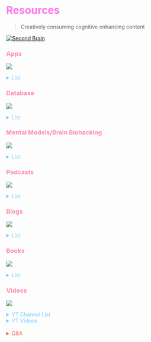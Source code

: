 # <span style='color:#ff74ee;'>Resources</span>
> Creatively consuming cognitive enhancing content 

[![Second Brain](https://external-preview.redd.it/vc2bekMIJXkYGkEytq6oNeSWIkpyIDQL9Nf9cOh9-uE.jpg?width=640&crop=smart&auto=webp&s=9e4fdfff0d0e8d5ea4172db362ec9e0a255f33be)](https://www.buildingasecondbrain.com/ "Second Brain")

### <span style='color:#ff8ba8;'>Apps</span>

![](https://i.pinimg.com/originals/54/00/e3/5400e38889adeef77551c88193c6fb9c.jpg)


<span style='color:#74cbff;'>

<details markdown='1'><summary>List</summary>




1. [1BitDragon](https://1bitdragon.itch.io/1bitdragon)
2. [Bootstrap Studio](https://bootstrapstudio.io/)
3. [Dialogue Designer](https://radmatt.itch.io/dialogue-designer)
4. [Level Designer Toolkit](https://ldtk.io/)
5. [Material Maker](https://rodzilla.itch.io/material-maker)
6. [Pixel Character Creator](https://itch.io/s/48307/pixel-character-creator)
7. [VCV Rack](https://vcvrack.com/)
8. [Synfig Studio](https://www.synfig.org/)
9. [Tile Setter](https://www.tilesetter.org/) 
10. [Tiled Map Editor](https://www.mapeditor.org/)
11. [Asset Forge](https://kenney.itch.io/assetforge)
12. [Aseprite](https://dacap.itch.io/aseprite)
13. [Pixelorama](https://orama-interactive.itch.io/pixelorama)
14. [Armor Paint](https://armory.itch.io/armorpaint)
15. [Graillon](https://auburnsounds.itch.io/graillon)
16. [Deepdwn](https://billiam.itch.io/deepdwn)
17. [rFXGen](https://raylibtech.itch.io/rfxgen)
18. [NxPA Studio](https://thkaspar.itch.io/nxpa)
19. [Ken Shape](https://kenney.itch.io/kenshape)
20. [Laigter](https://azagaya.itch.io/laigter)
21. [Dither Machine](https://lunarlabs.itch.io/dither-machine)
22. [Lab chirp](https://labbed.itch.io/labchirp)
23. [Ogmo Editor](https://ogmoeditor.itch.io/editor)
24. [Godot](https://godotengine.itch.io/godot)
25. [Pixelator](https://ronenness.itch.io/pixelator) <!-- The Linux version was abandoned, use with caution -->
26. [Dust3D](https://huxingyi.itch.io/dust3d)
27. [Parallax Toolbar](https://carbscode.itch.io/bg-auto-scroll-toolbar)
28. [Figma](https://www.figma.com/)
29. [Blender](https://www.blender.org/)
30. [Rive 2](https://rive.app/)
31. [Obsidian](https://obsidian.md/)
32. [VS Codium](https://vscodium.com/)
33. [Hexels 3](https://marmoset.co/hexels/)
34. 

</span>

</details>

### <span style='color:#ff8ba8;'>Database</span>

![](https://i.pinimg.com/originals/5f/08/58/5f085809f2b711643e4eb4974cc03c0e.gif)


<details markdown='1'><summary>List</summary>


<span style='color:#74cbff;'>

- Android Apps
- Arch Linux Appps
- Comic Sources
- Contacts
- Music 
- RSS

</span>

</details>

### <span style='color:#ff8ba8;'>Mental Models/Brain Biohacking</span>

![](https://external-content.duckduckgo.com/iu/?u=https%3A%2F%2Ftse1.mm.bing.net%2Fth%3Fid%3DOIP.cMk4NGaUp6haiQPYMQQxCwHaD4%26pid%3DApi&f=1)

<span style='color:#74cbff;'>

<details markdown='1'><summary>List</summary>


1. 10X Rule
2. Arbitrage
3. BRIGHT MINDS
4. Bucket List
5. Brainwave Entrainment
6. Compounding
7. Electro Encephalo Gram
8. Emotion Freedom Technique
9. Feedback Loop
10. Feynman Technique
11. Gamification
12. Hypnosis
13. Ikigai
14. Kaizen
15. Limitless
16. Law of 33%
17. Mindmap
18. Neurofeedback
19. Neuro Linguistic Programming
20. Photo Bio Modulation
21. Pomodoro
22. Pygmalion
23. Rational Emotive Behavior Therapy
24. Regret Minimization
25. Reverse Thinking
26. Second Brain
27. Tai Chi
28. Transcranial Direct Current Stimulation
29. Thought Field Therapy
30. Visualization
31. Zen 
32. Zettlekasten

</details>

</span>

### <span style='color:#ff8ba8;'>Podcasts</span>


![](https://i.pinimg.com/originals/b8/2f/28/b82f28a7e9c8fcb3868d3d94652c107c.gif)

<details markdown='1'><summary>List</summary>


<span style='color:#74cbff;'>

1. Building a Second Brain
2. Career Crashers
3. Egghead
4. Forward Tilt
5. Joe Rogan Experience
6. Kwik Brain
7. Office Hours
8. Rich Dad Radio Show
9. Speaking of Bitcoin
10. Stack Overflow
11. Systematic Mastery
12. Techlead Show
13. Unstoppable Podcast
14.  Revolution of One
</span>

</details>

### <span style='color:#ff8ba8;'>Blogs</span>

![](http://p.favim.com/orig/2019/02/11/8bit-city-8-bit-Favim.com-6875655.gif)

<details markdown='1'><summary>List</summary>


<span style='color:#74cbff;'>

1. XDA Developers
2. 


</span>

</details>

### <span style='color:#ff8ba8;'>Books</span>

![](https://i.pinimg.com/originals/1a/f4/2f/1af42fae4151ede04aa015f04b15b960.png)

<span style='color:#74cbff;'>
<details markdown='1'><summary>List</summary>




 1. **Limitless** - _Jim Kwik_
 2. **Rich Dad, Poor Dad** - _Robert Kiyosaki_
 3. **Memory Rescue** - _Dr Daniel Amen_
 4. **End of Mental Ilness** - _Dr Daniel Amen_
 5. **Kaizen Way** - _Robert Maurer_
 6. **Forward Tilt** - _Isaac Morehouse_
 7. **Fake** - _Robert Kiyosaki_
 8. **Rich Dad Cashflow Quadrant** - _Robert Kiyosaki_
 9. **Skip College** - _Connor Boyack_
 10. **Crash Your Career** - _Isaac Morehouse_
 11. **Don't Do Stuff You Hate** - _TK Coleman_
 12. **Goodbye Things** - _Fumio Sasaki_
 13. **Minimalism** - _The Minimalists_
 14. **Mindmap Mastery** - Tony Buzan
 15. **Start with why** - Simon Sinek
 16. **As a Man Thinketh** - James Allen
 17. **Change Your Brain, Change Your Life** - _Dr Daniel Amen_
 18. **Unlimited Memory** - _Kevin Horsley_
 19. **Permanent Record** - _Edward Snowden_
 20. **Born a Crime** - _Trevor Noah_
 21. **The Subtle Art of Not Giving a Fuck** - _Mark Manson_
 22. **Everything is Fucked; A Book About Hope** - _Mark Manson_
 23. **Black Privilege; Opportunity comes to those who create it** - _Charlamagne Tha God_
 24. **4 Hour Workbook** - _Tim Ferris_
 25. **5 Second Rule** - _Mel Robbins_
 26. **How to Win Friends & Influence People** - _Dale Carnegie_
 27. **Life changing magic of not giving a fuck**- _Sarah Knight_
 28. **Introduction to Bash Scripting** - _Bobby Iliev_
 29. **Learn Python 3 the Hard Way** - _Zed A Shaw_
 30. **An Introduction to Programming in Go** - _Caleb Doxsey_
 31. **Flutter in Action** - _Eric Windmill_
 32. **Mastering Godot** - _Marijo Trkulja_
 33. **Learn2Love** - _Jay Thomas_
 34. **Programming in Lua 4th Edition** - _Roberto Ierusalimschy_
 35. **Bash Reference Manual** - _Free Software Foundation_
 36. **Godot Engine Documentation** - _Godot Community_
 37. **Linux From Scratch** - _Gerard Beekmans_
 38. **7 Habits of Highly Effective People** - _Stephen R Covey_
 39. **Purpose Driven Life** - _Rick Warren_
 40. **NLP the Essential Guide** - _Tom Hoobyar_
 41. **Mental Models** - _Peter Hollins_
 42. **Internet of Money** - _Andreas Antonopolous_
 43. **The Code of the Extraordinary Mind** - _Vishen Lakhiani_
 44. **The Power of Now** - _Eckhart Tolle_
 45. **The Lies We Believe** - _Chris Thurman_
 46. **You Are Never Alone** - _Max Lucado_
 47. **The Future School** - _Isaac Morehouse_
 48. **Better Off Free** - _Isaac Morehouse_
 49. **Freedom without Permission** - _Isaac Morehouse_
 50. **Why Haven't You Read This?** - _TK Coleman_
 51. 

</span>

</details>

### <span style='color:#ff8ba8;'>Videos</span>

![](https://i.pinimg.com/originals/0e/3c/b5/0e3cb50403b973ddf15cf58a357f4077.gif)

<span style='color:#74cbff;'>

<details markdown='1'><summary>YT Channel List</summary>

1. GDQuest
2. Asian Boss
3. Black Experience Japan
4. Scorpio Martianus
5. FlashGitz
6. Ask Game Dev
7. Casually Explained
8. Dev Duck
9. Distro Tube
10. Epic Rap Battles of History
11. Luke Smith
12. Game From Scratch
13. Jim Kwik
14. Heart Beast 
15. Flithy Frank
16. Munya Chawawa
17. Mark Angel Comedy
18. Teacher Mpamire
19. Wode Maya
20. Flutter
21. Reaper Mania
22. Techlead
23. Andrew Huang
24. 


</span>

</details>


<details markdown='1'><summary>YT Videos</summary>

1. College is Dead
2. Building a Second Brain
3. Start with Why
4. The Shocking Reason Black People are moving to Asia
5. How to Keep Your Brain Healthy
6. 


</details>

</br>
<!-- Prince Kaizen Namwali -->

<span style='color:#ff5d46;'>

<details markdown='1'><summary>Q&A</summary>

![](https://i.pinimg.com/originals/d8/6e/57/d86e5778a1b83a26849492ab859f4167.gif)

1. **What do you think is the best way to organize your resources?**
- I believe simplifying the resources down to text, videos , images and sound is the right way to go.
- Text: books, ebooks, blogs, articles, journals, essays
- Images: digital art, infographics, comics, webtoons, manga, manhwa, manhua, webcomics
- Videos: Udemy, YouTube, ecourses, LBRY, movies, vlogs, documentaries, films 
- Sound: podcasts, audiobooks, soundtracks, music, 

2. **What's your primary source of intellectual entertainment?**
- My main source would have to be manhwa, but it used to manga and anime. I don't watch TV because I hate ads and its just a waste of time. I do love platforms like YouTube & LBRY because I can search and find exactly what I want.

3. **How has building a Second Brain helped you with the resources you have?**
- It simply allowed me to connect everything succinctly and stopped me from drowning in information overload. I definitely feel like I am able to finally apply the information I have accumulated because at the end of the day that's the purpose of information. Application is practical! Hoarding is neither practical nor theoretical , but simply a burden on the mind. 

4. **What's your favorite source of information?**
- Honestly, text is my favorite source of information and its the foundation for every other source. Movies have a manuscript, Podcasts have notes,

5. **Who would say has had the most important in your personal growth?**
- My Brain coach, Jim Kwik. Its the whole reason I went down the rabbit hole of self driven learning instead of relying on being force fed information that has no value to me. 

6. **What does your personal growth timeline look like?**
- Started with reflection that ended with 5 questions. How do I learn faster? How can improve my brain(health)? Why do people struggle with money? Is college the only way? 
- #1 Reflection
- #2 Metalearning
- #3 Rational Emotive Behavior Therapy
- #4 Neuron Linguistic Programming
- 

7. **Who are some of your art influences?**
- Kenzee wee (singapore) when it comes to pixel art (aesthetically pleasing futuritistic animations)
- Jared Nickerson (Nova scotia) when it comes to the symmetric geometry vector collage type style
- Simone Legno(italian) when it comes to maximum kawaii. You cant go wrong with tokidoki, its too cute it could almost kill you
- Boichi (S Korean) when it comes to the his level of detail in manga (hyper-realistic)
- Banksy (British) when it comes to his provocative messages conveyed through his graffiti art. 
- Vitaly S Alexius (russian) when it comes to his new art genre, dreaminism

8. **Who are your music influences?**
- oksami for his music fusion of a wide range of genres and love for pixel art
- Epic rap battles of history when it comes to lyricism
- Unknown P & Big Shaq for the ability to sing in an accent ans as a character, instead of themselves
- 
</details>

</span>


